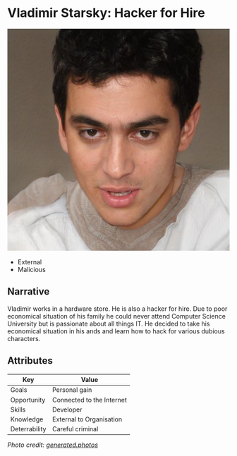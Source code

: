 # Vladimir Starsky: Hacker for Hire

![Vladimir Starsky](face/XzA0OTY3NDEuanBn.jpg)

- External
- Malicious

## Narrative

Vladimir works in a hardware store. He is also a hacker for hire. Due to poor economical situation of his family he could never attend Computer Science University but is passionate about all things IT. He decided to take his economical situation in his ands and learn how to hack for various dubious characters.

## Attributes

| Key           | Value         |
|---------------|---------------|
| Goals         | Personal gain |
| Opportunity   | Connected to the Internet |
| Skills        | Developer |
| Knowledge     | External to Organisation |
| Deterrability | Careful criminal |


_Photo credit: [generated.photos](https://generated.photos/face/neutral-white-adult-male-with-short-black-hair-and-brown-eyes--5e6848b46d3b380006e38b73)_
